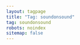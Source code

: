 ```yaml
---
layout: tagpage
title: "Tag: soundonsound"
tag: soundonsound
robots: noindex
sitemap: false
---
```

